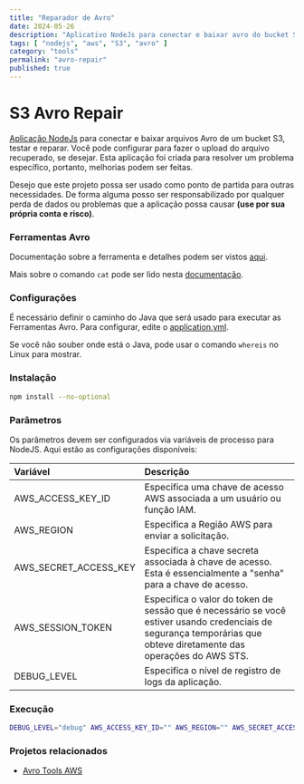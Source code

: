 ```yaml
---
title: "Reparador de Avro"
date: 2024-05-26
description: "Aplicativo NodeJs para conectar e baixar avro do bucket S3, testar e reparar"
tags: [ "nodejs", "aws", "S3", "avro" ]
category: "tools"
permalink: "avro-repair"
published: true
---
```


# S3 Avro Repair

[Aplicação NodeJs](https://github.com/pauloeli/s3-avro-repair) para conectar e baixar arquivos Avro de um bucket S3,
testar e reparar. Você pode configurar para fazer o upload do arquivo recuperado, se desejar. Esta aplicação foi criada
para
resolver um problema específico, portanto, melhorias podem ser feitas.

Desejo que este projeto possa ser usado como ponto de partida para outras necessidades. De forma alguma posso ser
responsabilizado por qualquer perda de dados ou problemas que a aplicação possa causar **(use por sua própria conta e
risco)**.

### Ferramentas Avro

Documentação sobre a ferramenta e detalhes podem ser
vistos [aqui](https://www.michael-noll.com/blog/2013/03/17/reading-and-writing-avro-files-from-the-command-line/).

Mais sobre o comando `cat` pode ser lido
nesta [documentação](https://www.mail-archive.com/dev@avro.apache.org/msg07299.html).

### Configurações

É necessário definir o caminho do Java que será usado para executar as Ferramentas Avro. Para configurar, edite
o [application.yml](resources/application.yml). 

Se você não souber onde está o Java, pode usar o comando `whereis` no Linux para mostrar.

### Instalação

```bash
npm install --no-optional 
```

### Parâmetros

Os parâmetros devem ser configurados via variáveis de processo para NodeJS. Aqui estão as configurações disponíveis:

| Variável              | Descrição                                                                                                                                                           |
|:----------------------|:--------------------------------------------------------------------------------------------------------------------------------------------------------------------|
| AWS_ACCESS_KEY_ID     | Especifica uma chave de acesso AWS associada a um usuário ou função IAM.                                                                                            |
| AWS_REGION            | Especifica a Região AWS para enviar a solicitação.                                                                                                                  |
| AWS_SECRET_ACCESS_KEY | Especifica a chave secreta associada à chave de acesso. Esta é essencialmente a "senha" para a chave de acesso.                                                     |
| AWS_SESSION_TOKEN     | Especifica o valor do token de sessão que é necessário se você estiver usando credenciais de segurança temporárias que obteve diretamente das operações do AWS STS. |
| DEBUG_LEVEL           | Especifica o nível de registro de logs da aplicação.                                                                                                                |

### Execução

```bash
DEBUG_LEVEL="debug" AWS_ACCESS_KEY_ID="" AWS_REGION="" AWS_SECRET_ACCESS_KEY="" AWS_SESSION_TOKEN="" node --require ts-node/register src/app.ts
```

### Projetos relacionados

- [Avro Tools AWS](https://github.com/Segence/avro-tools-aws)
